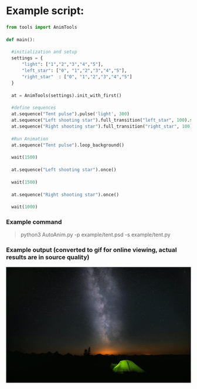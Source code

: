 
# Example script:
  ```python
from tools import AnimTools

def main():
    
    #initialization and setup
    settings = {
        "light": ["1","2","3","4","5"],
        "left_star": ["0", "1","2","3","4","5"],
        "right_star"  : ["0", "1","2","3","4","5"]
    }

    at = AnimTools(settings).init_with_first()

    #define sequences
    at.sequence("Tent pulse").pulse('light', 300)
    at.sequence("Left shooting star").full_transition("left_star", 100).set("left_star", "0")
    at.sequence("Right shooting star").full_transition("right_star", 100).set("right_star", "0")

    #Run Animation
    at.sequence("Tent pulse").loop_background()

    wait(1500)

    at.sequence("Left shooting star").once()

    wait(1500)

    at.sequence("Right shooting star").once()

    wait(1000)
``` 
### Example command
> python3 AutoAnim.py -p example/tent.psd -s example/tent.py

### Example output (converted to gif for online viewing, actual results are in source quality)
![output animation as gif](example/out.gif)
